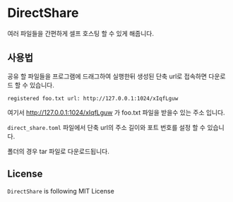 # DirectShare
여러 파일들을 간편하게 셀프 호스팅 할 수 있게 해줍니다.

## 사용법
공유 할 파일들을 프로그램에 드래그하여 실행한뒤 생성된 단축 url로 접속하면 다운로드 할 수 있습니다.

```
registered foo.txt url: http://127.0.0.1:1024/xIqfLguw
```
여기서 http://127.0.0.1:1024/xIqfLguw 가 foo.txt 파일을 받을수 있는 주소 입니다.

`direct_share.toml` 파일에서 단축 url의 주소 길이와 포트 번호를 설정 할 수 있습니다.

폴더의 경우 tar 파일로 다운로드됩니다.

## License
`DirectShare` is following MIT License